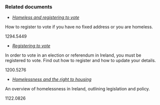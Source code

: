 ###  Related documents

  * [ _Homeless and registering to vote_ ](/en/government-in-ireland/elections-and-referenda/voting/homeless-and-registering-to-voting/)

How to register to vote if you have no fixed address or you are homeless.

1294.5449

  * [ _Registering to vote_ ](/en/government-in-ireland/elections-and-referenda/voting/registering-to-vote/)

In order to vote in an election or referendum in Ireland, you must be
registered to vote. Find out how to register and how to update your details.

1200.5276

  * [ _Homelessness and the right to housing_ ](/en/housing/losing-your-home-and-homelessness/homelessness/)

An overview of homelessness in Ireland, outlining legislation and policy.

1122.0826
